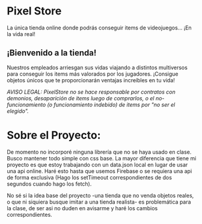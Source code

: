 # Pixel Store

La única tienda online donde podrás conseguir items de videojuegos... ¡En la vida real!

## ¡Bienvenido a la tienda!

Nuestros empleados arriesgan sus vidas viajando a distintos multiversos para conseguir los items más valorados por los jugadores.
¡Consigue objetos únicos que te proporcionarán ventajas increíbles en tu vida!

_AVISO LEGAL: PixelStore no se hace responsable por contratos con demonios, desaparición de items luego de comprarlos, o el no-funcionamiento (o funcionamiento indebido) de items por "no ser el elegido"._

# Sobre el Proyecto:

De momento no incorporé ninguna librería que no se haya usado en clase. Busco mantener todo simple con css base.
La mayor diferencia que tiene mi proyecto es que estoy trabajando con un data.json local en lugar de usar una api online. Haré esto hasta que usemos Firebase o se requiera una api de forma exclusiva (Hago los setTimeout correspondientes de dos segundos cuando hago los fetch).

No sé si la idea base del proyecto -una tienda que no venda objetos reales, o que ni siquiera busque imitar a una tienda realista- es problemática para la clase, de ser asi no duden en avisarme y haré los cambios correspondientes.
